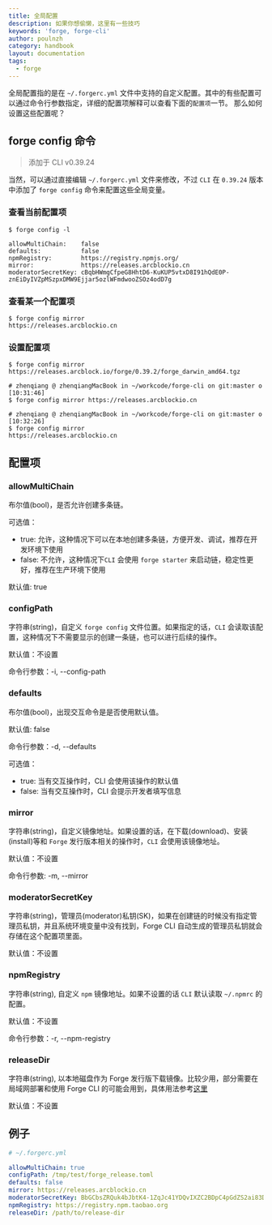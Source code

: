 ```yaml
---
title: 全局配置
description: 如果你想偷懒，这里有一些技巧
keywords: 'forge, forge-cli'
author: poulnzh
category: handbook
layout: documentation
tags:
  - forge
---
```


全局配置指的是在 `~/.forgerc.yml` 文件中支持的自定义配置。其中的有些配置可以通过命令行参数指定，详细的配置项解释可以查看下面的`配置项`一节。
那么如何设置这些配置呢？

## forge config 命令

> 添加于 CLI v0.39.24

当然，可以通过直接编辑 `~/.forgerc.yml` 文件来修改，不过 `CLI` 在 `0.39.24` 版本中添加了 `forge config` 命令来配置这些全局变量。

### 查看当前配置项

``` shell
$ forge config -l

allowMultiChain:    false
defaults:           false
npmRegistry:        https://registry.npmjs.org/
mirror:             https://releases.arcblockio.cn
moderatorSecretKey: cBqbHWmgCfpeG8HhtD6-KuKUP5vtxD8I91hQdE0P-znEiDyIVZpMSzpxDMW9Ejjar5ozlWFmdwooZSOz4odD7g
```

### 查看某一个配置项

``` shell
$ forge config mirror
https://releases.arcblockio.cn
```

### 设置配置项

```
$ forge config mirror
https://releases.arcblock.io/forge/0.39.2/forge_darwin_amd64.tgz

# zhenqiang @ zhenqiangMacBook in ~/workcode/forge-cli on git:master o [10:31:46]
$ forge config mirror https://releases.arcblockio.cn

# zhenqiang @ zhenqiangMacBook in ~/workcode/forge-cli on git:master o [10:32:26]
$ forge config mirror
https://releases.arcblockio.cn
```

## 配置项

### allowMultiChain

布尔值(bool)，是否允许创建多条链。

可选值：

- true: 允许，这种情况下可以在本地创建多条链，方便开发、调试，推荐在开发环境下使用
- false: 不允许，这种情况下`CLI` 会使用 `forge starter` 来启动链，稳定性更好，推荐在生产环境下使用

默认值: true

### configPath

字符串(string)，自定义 `forge config` 文件位置。如果指定的话，`CLI` 会读取该配置，这种情况下不需要显示的创建一条链，也可以进行后续的操作。

默认值：不设置

命令行参数：-i, --config-path

### defaults

布尔值(bool)，出现交互命令是是否使用默认值。

默认值: false

命令行参数：-d, --defaults

可选值：

- true: 当有交互操作时，CLI 会使用该操作的默认值
- false: 当有交互操作时，CLI 会提示开发者填写信息

### mirror

字符串(string)，自定义镜像地址。如果设置的话，在下载(download)、安装(install)等和 `Forge` 发行版本相关的操作时，`CLI` 会使用该镜像地址。

默认值：不设置

命令行参数: -m, --mirror

### moderatorSecretKey

字符串(string)，管理员(moderator)私钥(SK)，如果在创建链的时候没有指定管理员私钥，并且系统环境变量中没有找到，Forge CLI 自动生成的管理员私钥就会存储在这个配置项里面。

默认值：不设置

### npmRegistry

字符串(string), 自定义 `npm` 镜像地址。如果不设置的话 `CLI` 默认读取 `~/.npmrc` 的配置。

默认值：不设置

命令行参数：-r, --npm-registry

### releaseDir

字符串(string), 以本地磁盘作为 Forge 发行版下载镜像。比较少用，部分需要在局域网部署和使用 Forge CLI 的可能会用到，具体用法参考[这里](../../11-forge-cli-in-production/deploy-in-intranet)

默认值：不设置

## 例子

```yml
# ~/.forgerc.yml

allowMultiChain: true
configPath: /tmp/test/forge_release.toml
defaults: false
mirror: https://releases.arcblockio.cn
moderatorSecretKey: BbGCbsZRQuk4bJbtK4-1ZqJc41YDQvIXZC2BDpC4pGdZS2ai83D8N-QM9p9_FBzsmMZD2o4HzmE6gLo6Lxqf2Q
npmRegistry: https://registry.npm.taobao.org
releaseDir: /path/to/release-dir
```
